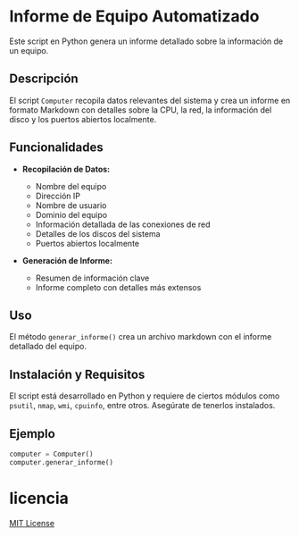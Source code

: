 # Informe de Equipo Automatizado

Este script en Python genera un informe detallado sobre la información de un equipo.

## Descripción

El script `Computer` recopila datos relevantes del sistema y crea un informe en formato Markdown con detalles sobre la CPU, la red, la información del disco y los puertos abiertos localmente.

## Funcionalidades

- **Recopilación de Datos:**
  - Nombre del equipo
  - Dirección IP
  - Nombre de usuario
  - Dominio del equipo
  - Información detallada de las conexiones de red
  - Detalles de los discos del sistema
  - Puertos abiertos localmente

- **Generación de Informe:**
  - Resumen de información clave
  - Informe completo con detalles más extensos

## Uso

El método `generar_informe()` crea un archivo markdown con el informe detallado del equipo.

## Instalación y Requisitos

El script está desarrollado en Python y requiere de ciertos módulos como `psutil`, `nmap`, `wmi`, `cpuinfo`, entre otros. Asegúrate de tenerlos instalados.

## Ejemplo

```python
computer = Computer()
computer.generar_informe()
```

# licencia
[MIT License](LICENSE)
